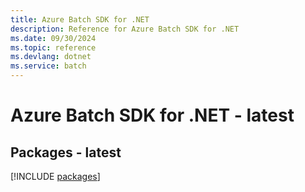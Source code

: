 ```yaml
---
title: Azure Batch SDK for .NET
description: Reference for Azure Batch SDK for .NET
ms.date: 09/30/2024
ms.topic: reference
ms.devlang: dotnet
ms.service: batch
---
```

# Azure Batch SDK for .NET - latest
## Packages - latest
[!INCLUDE [packages](batch-index.md)]